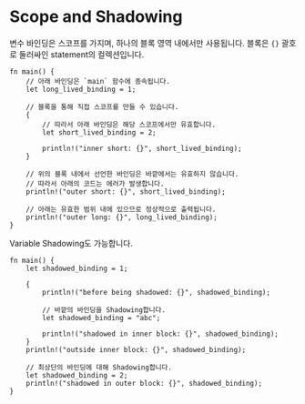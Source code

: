 # Scope and Shadowing

변수 바인딩은 스코프를 가지며, 하나의 블록 영역 내에서만 사용됩니다. 블록은 `{}` 괄호로 둘러싸인 statement의 컬렉션입니다.

```rust,editable
fn main() {
    // 아래 바인딩은 `main` 함수에 종속됩니다.
    let long_lived_binding = 1;

    // 블록을 통해 직접 스코프를 만들 수 있습니다.
    {
        // 따라서 아래 바인딩은 해당 스코프에서만 유효합니다.
        let short_lived_binding = 2;

        println!("inner short: {}", short_lived_binding);
    }

    // 위의 블록 내에서 선언한 바인딩은 바깥에서는 유효하지 않습니다.
    // 따라서 아래의 코드는 에러가 발생합니다.
    println!("outer short: {}", short_lived_binding);

    // 아래는 유효한 범위 내에 있으므로 정상적으로 출력됩니다.
    println!("outer long: {}", long_lived_binding);
}
```

Variable Shadowing도 가능합니다. 

```rust,editable
fn main() {
    let shadowed_binding = 1;

    {
        println!("before being shadowed: {}", shadowed_binding);

        // 바깥의 바인딩을 Shadowing합니다.
        let shadowed_binding = "abc";

        println!("shadowed in inner block: {}", shadowed_binding);
    }
    println!("outside inner block: {}", shadowed_binding);

    // 최상단의 바인딩에 대해 Shadowing합니다.
    let shadowed_binding = 2;
    println!("shadowed in outer block: {}", shadowed_binding);
}
```